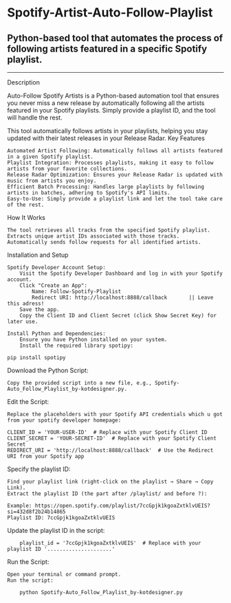 # Spotify-Artist-Auto-Follow-Playlist
Python-based tool that automates the process of following artists featured in a specific Spotify playlist.
----------------------------------------------------------------------------------------------------------------------------
----------------------------------------------------------------------------------------------------------------------------
Description

Auto-Follow Spotify Artists is a Python-based automation tool that ensures you never miss a new release by automatically following all the artists featured in your Spotify playlists. Simply provide a playlist ID, and the tool will handle the rest.

This tool automatically follows artists in your playlists, helping you stay updated with their latest releases in your Release Radar.
Key Features

    Automated Artist Following: Automatically follows all artists featured in a given Spotify playlist.
    Playlist Integration: Processes playlists, making it easy to follow artists from your favorite collections.
    Release Radar Optimization: Ensures your Release Radar is updated with music from artists you enjoy.
    Efficient Batch Processing: Handles large playlists by following artists in batches, adhering to Spotify's API limits.
    Easy-to-Use: Simply provide a playlist link and let the tool take care of the rest.

How It Works

    The tool retrieves all tracks from the specified Spotify playlist.
    Extracts unique artist IDs associated with those tracks.
    Automatically sends follow requests for all identified artists.

Installation and Setup

    Spotify Developer Account Setup:
        Visit the Spotify Developer Dashboard and log in with your Spotify account.
        Click "Create an App":
            Name: Follow-Spotify-Playlist
            Redirect URI: http://localhost:8888/callback       || Leave this adress!
        Save the app.
        Copy the Client ID and Client Secret (click Show Secret Key) for later use.

    Install Python and Dependencies:
        Ensure you have Python installed on your system.
        Install the required library spotipy:

    pip install spotipy

Download the Python Script:

    Copy the provided script into a new file, e.g., Spotify-Auto_Follow_Playlist_by-kotdesigner.py.

Edit the Script:

    Replace the placeholders with your Spotify API credentials which u got from your spotify developer homepage:

    CLIENT_ID = 'YOUR-USER-ID'  # Replace with your Spotify Client ID
    CLIENT_SECRET = 'YOUR-SECRET-ID'  # Replace with your Spotify Client Secret
    REDIRECT_URI = 'http://localhost:8888/callback'  # Use the Redirect URI from your Spotify app

Specify the playlist ID:

    Find your playlist link (right-click on the playlist → Share → Copy Link).
    Extract the playlist ID (the part after /playlist/ and before ?):

    Example: https://open.spotify.com/playlist/7ccGpjk1kgoaZxtklvUEIS?si=432d8f2b24b14865
    Playlist ID: 7ccGpjk1kgoaZxtklvUEIS

Update the playlist ID in the script:

        playlist_id = '7ccGpjk1kgoaZxtklvUEIS'  # Replace with your playlist ID '.....................'

Run the Script:

    Open your terminal or command prompt.
    Run the script:

        python Spotify-Auto_Follow_Playlist_by-kotdesigner.py

